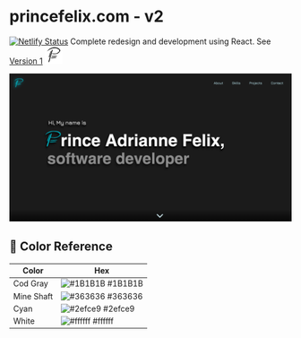 # princefelix.com - v2

[![Netlify Status](https://api.netlify.com/api/v1/badges/1a288b86-2ff9-4ff9-b94d-5de0281a08bc/deploy-status)](https://app.netlify.com/sites/princefelix/deploys)
Complete redesign and development using React. See [Version 1](https://princeafelix.github.io/Prince-Felix-Portfolio/) ![Logo](https://raw.githubusercontent.com/PrinceAFelix/react-portfolio/main/public/favicon-32x32.png)

![preview](https://raw.githubusercontent.com/PrinceAFelix/react-portfolio/main/src/assets/preview.png)

## 🎨 Color Reference

| Color      | Hex                                                              |
| ---------- | ---------------------------------------------------------------- |
| Cod Gray   | ![#1B1B1B](https://via.placeholder.com/10/1B1B1B?text=+) #1B1B1B |
| Mine Shaft | ![#363636](https://via.placeholder.com/10/363636?text=+) #363636 |
| Cyan       | ![#2efce9](https://via.placeholder.com/10/2efce9?text=+) #2efce9 |
| White      | ![#ffffff](https://via.placeholder.com/10/ffffff?text=+) #ffffff |
